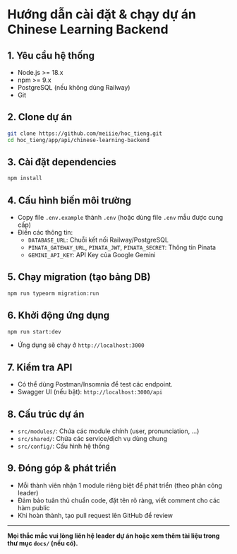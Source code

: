# Hướng dẫn cài đặt & chạy dự án Chinese Learning Backend

## 1. Yêu cầu hệ thống
- Node.js >= 18.x
- npm >= 9.x
- PostgreSQL (nếu không dùng Railway)
- Git

## 2. Clone dự án
```bash
git clone https://github.com/meiiie/hoc_tieng.git
cd hoc_tieng/app/api/chinese-learning-backend
```

## 3. Cài đặt dependencies
```bash
npm install
```

## 4. Cấu hình biến môi trường
- Copy file `.env.example` thành `.env` (hoặc dùng file `.env` mẫu được cung cấp)
- Điền các thông tin:
  - `DATABASE_URL`: Chuỗi kết nối Railway/PostgreSQL
  - `PINATA_GATEWAY_URL`, `PINATA_JWT`, `PINATA_SECRET`: Thông tin Pinata
  - `GEMINI_API_KEY`: API Key của Google Gemini

## 5. Chạy migration (tạo bảng DB)
```bash
npm run typeorm migration:run
```

## 6. Khởi động ứng dụng
```bash
npm run start:dev
```
- Ứng dụng sẽ chạy ở `http://localhost:3000`

## 7. Kiểm tra API
- Có thể dùng Postman/Insomnia để test các endpoint.
- Swagger UI (nếu bật): `http://localhost:3000/api`

## 8. Cấu trúc dự án
- `src/modules/`: Chứa các module chính (user, pronunciation, ...)
- `src/shared/`: Chứa các service/dịch vụ dùng chung
- `src/config/`: Cấu hình hệ thống

## 9. Đóng góp & phát triển
- Mỗi thành viên nhận 1 module riêng biệt để phát triển (theo phân công leader)
- Đảm bảo tuân thủ chuẩn code, đặt tên rõ ràng, viết comment cho các hàm public
- Khi hoàn thành, tạo pull request lên GitHub để review

---

**Mọi thắc mắc vui lòng liên hệ leader dự án hoặc xem thêm tài liệu trong thư mục `docs/` (nếu có).**
